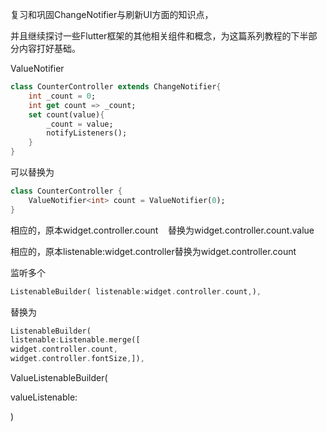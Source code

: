复习和巩固ChangeNotifier与刷新UI方面的知识点，

并且继续探讨一些Flutter框架的其他相关组件和概念，为这篇系列教程的下半部分内容打好基础。





ValueNotifier 

```dart
class CounterController extends ChangeNotifier{
    int _count = 0;
    int get count => _count;
    set count(value){
        _count = value;
        notifyListeners();
    }
}
```

可以替换为

```dart
class CounterController {
    ValueNotifier<int> count = ValueNotifier(0);
}
```

相应的，原本widget.controller.count    替换为widget.controller.count.value

相应的，原本listenable:widget.controller替换为widget.controller.count





监听多个

```dart
ListenableBuilder( listenable:widget.controller.count,),
```

替换为

```dart
ListenableBuilder( 
listenable:Listenable.merge([
widget.controller.count,
widget.controller.fontSize,]),
```





ValueListenableBuilder(

valueListenable:

)
